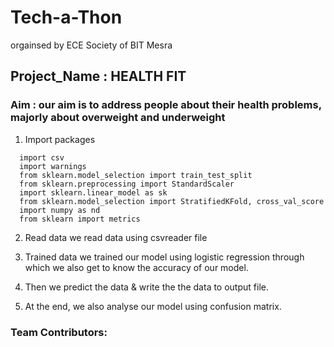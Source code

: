 # Tech-a-Thon
orgainsed by ECE Society of BIT Mesra

## Project_Name : HEALTH FIT
### Aim : our aim is to address people about their health problems, majorly about overweight and underweight

1. Import packages
```
  import csv
  import warnings
  from sklearn.model_selection import train_test_split
  from sklearn.preprocessing import StandardScaler
  import sklearn.linear_model as sk
  from sklearn.model_selection import StratifiedKFold, cross_val_score
  import numpy as nd
  from sklearn import metrics
```
2. Read data
  we read data using csvreader file
  3. Trained data 
  we trained our model using logistic regression through which we also get to know the accuracy of our model.
  
4. Then we predict the data & write the the data to output file.
5. At the end, we also analyse our model using confusion matrix.
### Team Contributors:
